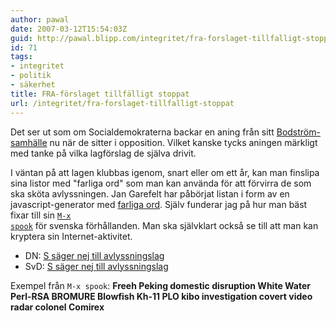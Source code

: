 ```yaml
---
author: pawal
date: 2007-03-12T15:54:03Z
guid: http://pawal.blipp.com/integritet/fra-forslaget-tillfalligt-stoppat
id: 71
tags:
- integritet
- politik
- säkerhet
title: FRA-förslaget tillfälligt stoppat
url: /integritet/fra-forslaget-tillfalligt-stoppat
---
```


Det ser ut som om Socialdemokraterna backar en aning från sitt <a
href="http://sv.wikipedia.org/wiki/Bodstr%C3%B6msamh%C3%A4llet">Bodström-samhälle</a>
nu när de sitter i opposition. Vilket kanske tycks aningen märkligt
med tanke på vilka lagförslag de själva drivit.

I väntan på att lagen klubbas igenom, snart eller om ett år, kan man
finslipa sina listor med "farliga ord" som man kan använda för att
förvirra de som ska sköta avlyssningen. Jan Garefelt har påbörjat
listan i form av en javascript-generator med <a
href="http://politruck.blogspot.com/2007/03/farliga-ord.html">farliga
ord</a>. Själv funderar jag på hur man bäst fixar till sin <a
href="http://www.google.com/search?q=m-x+spook"><code>M-x
spook</code></a> för svenska förhållanden. Man ska självklart också se
till att man kan kryptera sin Internet-aktivitet.

 * DN: <a href="http://www.dn.se/DNet/jsp/polopoly.jsp?d=1042&a=627703">S säger nej till avlyssningslag</a></li>
 * SvD: <a href="http://www.svd.se/dynamiskt/inrikes/did_14803035.asp">S säger nej till avlyssningslag</a></li>

Exempel från <code>M-x spook</code>: **Freeh Peking domestic
disruption White Water Perl-RSA BROMURE Blowfish Kh-11 PLO kibo
investigation covert video radar colonel Comirex**
